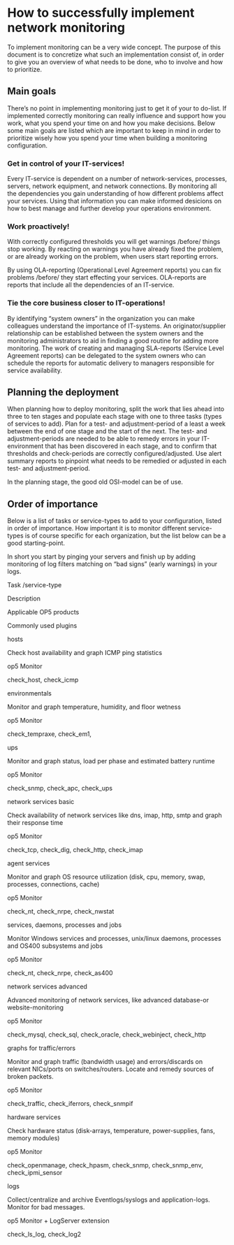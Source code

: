 # How to successfully implement network monitoring

To implement monitoring can be a very wide concept. The purpose of this document is to concretize what such an implementation consist of, in order to give you an overview of what needs to be done, who to involve and how to prioritize.

## Main goals

There’s no point in implementing monitoring just to get it of your to do-list. If implemented correctly monitoring can really influence and support how you work, what you spend your time on and how you make decisions. Below some main goals are listed which are important to keep in mind in order to prioritize wisely how you spend your time when building a monitoring configuration.

### Get in control of your IT-services!

Every IT-service is dependent on a number of network-services, processes, servers, network equipment, and network connections. By monitoring all the dependencies you gain understanding of how different problems affect your services. Using that information you can make informed desicions on how to best manage and further develop your operations environment.

### Work proactively!

With correctly configured thresholds you will get warnings /before/ things stop working. By reacting on warnings you have already fixed the problem, or are already working on the problem, when users start reporting errors.

By using OLA-reporting (Operational Level Agreement reports) you can fix problems /before/ they start effecting your services. OLA-reports are reports that include all the dependencies of an IT-service.

### Tie the core business closer to IT-operations!

By identifying “system owners” in the organization you can make colleagues understand the importance of IT-systems. An originator/supplier relationship can be established between the system owners and the monitoring administrators to aid in finding a good routine for adding more monitoring. The work of creating and managing SLA-reports (Service Level Agreement reports) can be delegated to the system owners who can schedule the reports for automatic delivery to managers responsible for service availability.

## Planning the deployment

When planning how to deploy monitoring, split the work that lies ahead into three to ten stages and populate each stage with one to three tasks (types of services to add). Plan for a test- and adjustment-period of a least a week between the end of one stage and the start of the next. The test- and adjustment-periods are needed to be able to remedy errors in your IT-environment that has been discovered in each stage, and to confirm that thresholds and check-periods are correctly configured/adjusted. Use alert summary reports to pinpoint what needs to be remedied or adjusted in each test- and adjustment-period.

In the planning stage, the good old OSI-model can be of use.

## Order of importance

Below is a list of tasks or service-types to add to your configuration, listed in order of importance. How important it is to monitor different service-types is of course specific for each organization, but the list below can be a good starting-point.

In short you start by pinging your servers and finish up by adding monitoring of log filters matching on “bad signs” (early warnings) in your logs.

Task /service-type

Description

Applicable OP5 products

Commonly used plugins

hosts

Check host availability and graph ICMP ping statistics

op5 Monitor

check\_host, check\_icmp

environmentals

Monitor and graph temperature, humidity, and floor wetness

op5 Monitor

check\_tempraxe, check\_em1,

ups

Monitor and graph status, load per phase and estimated battery runtime

op5 Monitor

check\_snmp, check\_apc, check\_ups

network services basic

Check availability of network services like dns, imap, http,
 smtp and graph their response time

op5 Monitor

check\_tcp, check\_dig, check\_http, check\_imap

agent services

Monitor and graph OS resource utilization (disk, cpu, memory, swap, processes, connections, cache)

op5 Monitor

check\_nt, check\_nrpe, check\_nwstat

services, daemons, processes and jobs

Monitor Windows services and processes, unix/linux daemons, processes and OS400 subsystems and jobs

op5 Monitor

check\_nt, check\_nrpe, check\_as400

network services advanced

Advanced monitoring of network services, like advanced
 database-or website-monitoring

op5 Monitor

check\_mysql, check\_sql, check\_oracle, check\_webinject, check\_http

graphs for traffic/errors

Monitor and graph traffic (bandwidth usage) and errors/discards on relevant NICs/ports on switches/routers. Locate and remedy sources of broken packets.

op5 Monitor

check\_traffic, check\_iferrors, check\_snmpif

hardware services

Check hardware status (disk-arrays, temperature, power-supplies, fans, memory modules)

op5 Monitor

check\_openmanage, check\_hpasm, check\_snmp, check\_snmp\_env, check\_ipmi\_sensor

logs

Collect/centralize and archive Eventlogs/syslogs and application-logs. Monitor for bad messages.

op5 Monitor + LogServer extension

check\_ls\_log, check\_log2
